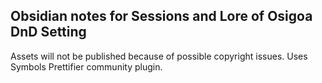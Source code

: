 ## Obsidian notes for Sessions and Lore of Osigoa DnD Setting
Assets will not be published because of possible copyright issues.
Uses Symbols Prettifier community plugin.